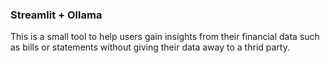 ### Streamlit + Ollama

This is a small tool to help users gain insights from their financial data such as bills or statements 
without giving their data away to a thrid party. 